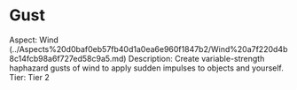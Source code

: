 # Gust

Aspect: Wind (../Aspects%20d0baf0eb57fb40d1a0ea6e960f1847b2/Wind%20a7f220d4b8c14fcb98a6f727ed58c9a5.md)
Description: Create variable-strength haphazard gusts of wind to apply sudden impulses to objects and yourself.
Tier: Tier 2